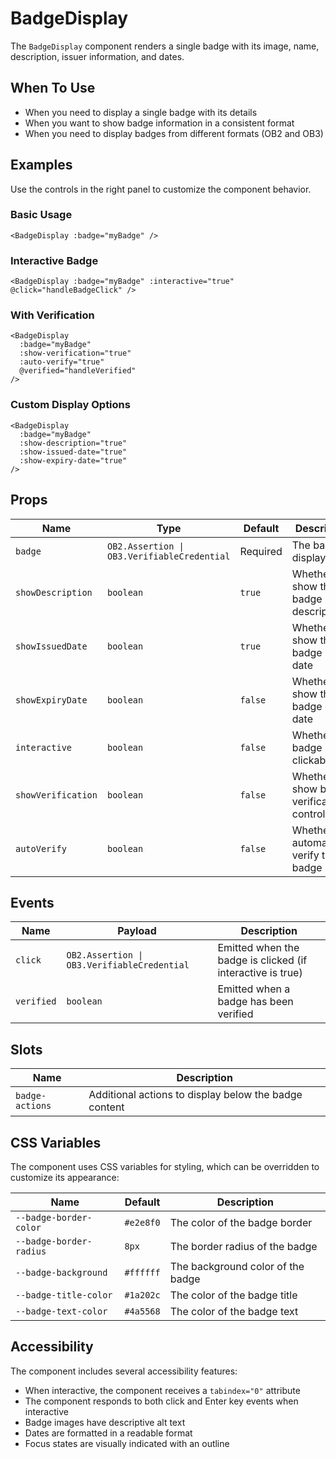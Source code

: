 # BadgeDisplay

The `BadgeDisplay` component renders a single badge with its image, name, description, issuer information, and dates.

## When To Use

- When you need to display a single badge with its details
- When you want to show badge information in a consistent format
- When you need to display badges from different formats (OB2 and OB3)

## Examples

Use the controls in the right panel to customize the component behavior.

### Basic Usage

```vue
<BadgeDisplay :badge="myBadge" />
```

### Interactive Badge

```vue
<BadgeDisplay :badge="myBadge" :interactive="true" @click="handleBadgeClick" />
```

### With Verification

```vue
<BadgeDisplay
  :badge="myBadge"
  :show-verification="true"
  :auto-verify="true"
  @verified="handleVerified"
/>
```

### Custom Display Options

```vue
<BadgeDisplay
  :badge="myBadge"
  :show-description="true"
  :show-issued-date="true"
  :show-expiry-date="true"
/>
```

## Props

| Name | Type | Default | Description |
|------|------|---------|-------------|
| `badge` | `OB2.Assertion \| OB3.VerifiableCredential` | Required | The badge to display |
| `showDescription` | `boolean` | `true` | Whether to show the badge description |
| `showIssuedDate` | `boolean` | `true` | Whether to show the badge issue date |
| `showExpiryDate` | `boolean` | `false` | Whether to show the badge expiry date |
| `interactive` | `boolean` | `false` | Whether the badge is clickable |
| `showVerification` | `boolean` | `false` | Whether to show badge verification controls |
| `autoVerify` | `boolean` | `false` | Whether to automatically verify the badge |

## Events

| Name | Payload | Description |
|------|---------|-------------|
| `click` | `OB2.Assertion \| OB3.VerifiableCredential` | Emitted when the badge is clicked (if interactive is true) |
| `verified` | `boolean` | Emitted when a badge has been verified |

## Slots

| Name | Description |
|------|-------------|
| `badge-actions` | Additional actions to display below the badge content |

## CSS Variables

The component uses CSS variables for styling, which can be overridden to customize its appearance:

| Name | Default | Description |
|------|---------|-------------|
| `--badge-border-color` | `#e2e8f0` | The color of the badge border |
| `--badge-border-radius` | `8px` | The border radius of the badge |
| `--badge-background` | `#ffffff` | The background color of the badge |
| `--badge-title-color` | `#1a202c` | The color of the badge title |
| `--badge-text-color` | `#4a5568` | The color of the badge text |

## Accessibility

The component includes several accessibility features:

- When interactive, the component receives a `tabindex="0"` attribute
- The component responds to both click and Enter key events when interactive
- Badge images have descriptive alt text
- Dates are formatted in a readable format
- Focus states are visually indicated with an outline
